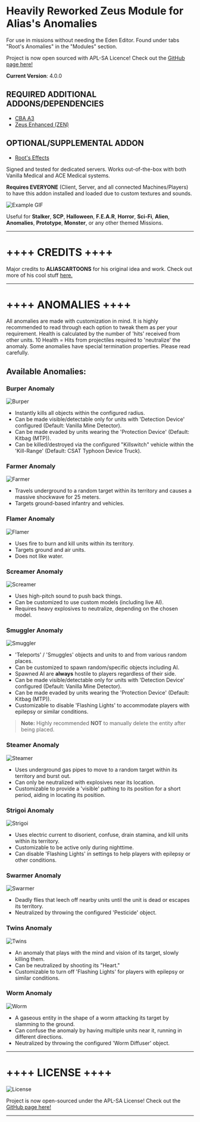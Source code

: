 # Heavily Reworked Zeus Module for Alias's Anomalies

For use in missions without needing the Eden Editor. Found under tabs "Root's Anomalies" in the "Modules" section.

Project is now open sourced with APL-SA Licence! Check out the [GitHub page here!](https://github.com/A3-Root/Root_Anomalies)

**Current Version**: 4.0.0

## REQUIRED ADDITIONAL ADDONS/DEPENDENCIES
- [CBA A3](https://steamcommunity.com/workshop/filedetails/?id=450814997)
- [Zeus Enhanced (ZEN)](https://steamcommunity.com/sharedfiles/filedetails/?id=1779063631)

## OPTIONAL/SUPPLEMENTAL ADDON
- [Root's Effects](https://steamcommunity.com/sharedfiles/filedetails/?id=2797232351)

Signed and tested for dedicated servers. Works out-of-the-box with both Vanilla Medical and ACE Medical systems.

**Requires EVERYONE** (Client, Server, and all connected Machines/Players) to have this addon installed and loaded due to custom textures and sounds.

![Example GIF](https://i.imgur.com/EWy3dQc.gif)

Useful for **Stalker**, **SCP**, **Halloween**, **F.E.A.R**, **Horror**, **Sci-Fi**, **Alien**, **Anomalies**, **Prototype**, **Monster**, or any other themed Missions.

---

# ++++ CREDITS ++++

Major credits to **ALIASCARTOONS** for his original idea and work. Check out more of his cool stuff [here.](https://steamcommunity.com/id/aliascartoons/myworkshopfiles/)

---

# ++++ ANOMALIES ++++

All anomalies are made with customization in mind. It is highly recommended to read through each option to tweak them as per your requirement. Health is calculated by the number of 'hits' received from other units. 10 Health = Hits from projectiles required to 'neutralize' the anomaly. Some anomalies have special termination properties. Please read carefully.

## Available Anomalies:

### **Burper Anomaly**
![Burper](http://i.imgur.com/0yeQOIv.gif)
- Instantly kills all objects within the configured radius.
- Can be made visible/detectable only for units with 'Detection Device' configured (Default: Vanilla Mine Detector).
- Can be made evaded by units wearing the 'Protection Device' (Default: Kitbag (MTP)).
- Can be killed/destroyed via the configured "Killswitch" vehicle within the 'Kill-Range' (Default: CSAT Typhoon Device Truck).

### **Farmer Anomaly**
![Farmer](https://i.imgur.com/GTpolsth.gif)
- Travels underground to a random target within its territory and causes a massive shockwave for 25 meters.
- Targets ground-based infantry and vehicles.

### **Flamer Anomaly**
![Flamer](http://i.imgur.com/xQlsU22.gif)
- Uses fire to burn and kill units within its territory. 
- Targets ground and air units.
- Does not like water.

### **Screamer Anomaly**
![Screamer](http://i.imgur.com/9ZU3G9t.gif)
- Uses high-pitch sound to push back things.
- Can be customized to use custom models (including live AI).
- Requires heavy explosives to neutralize, depending on the chosen model.

### **Smuggler Anomaly**
![Smuggler](http://i.imgur.com/JGYihwh.gif)
- 'Teleports' / 'Smuggles' objects and units to and from various random places.
- Can be customized to spawn random/specific objects including AI.
- Spawned AI are **always** hostile to players regardless of their side.
- Can be made visible/detectable only for units with 'Detection Device' configured (Default: Vanilla Mine Detector).
- Can be made evaded by units wearing the 'Protection Device' (Default: Kitbag (MTP)).
- Customizable to disable 'Flashing Lights' to accommodate players with epilepsy or similar conditions.
> **Note:** Highly recommended **NOT** to manually delete the entity after being placed.

### **Steamer Anomaly**
![Steamer](http://i.imgur.com/FN9yRUy.gif)
- Uses underground gas pipes to move to a random target within its territory and burst out.
- Can only be neutralized with explosives near its location.
- Customizable to provide a 'visible' pathing to its position for a short period, aiding in locating its position.

### **Strigoi Anomaly**
![Strigoi](http://i.imgur.com/t3D4g6A.gif)
- Uses electric current to disorient, confuse, drain stamina, and kill units within its territory.
- Customizable to be active only during nighttime.
- Can disable 'Flashing Lights' in settings to help players with epilepsy or other conditions.

### **Swarmer Anomaly**
![Swarmer](http://i.imgur.com/VIYrFKS.gif)
- Deadly flies that leech off nearby units until the unit is dead or escapes its territory.
- Neutralized by throwing the configured 'Pesticide' object.

### **Twins Anomaly**
![Twins](http://i.imgur.com/EbXKTPc.gif)
- An anomaly that plays with the mind and vision of its target, slowly killing them.
- Can be neutralized by shooting its "Heart."
- Customizable to turn off 'Flashing Lights' for players with epilepsy or similar conditions.

### **Worm Anomaly**
![Worm](http://i.imgur.com/ILe4Buj.gif)
- A gaseous entity in the shape of a worm attacking its target by slamming to the ground.
- Can confuse the anomaly by having multiple units near it, running in different directions.
- Neutralized by throwing the configured 'Worm Diffuser' object.

---

# ++++ LICENSE ++++

![License](https://i.imgur.com/jUUdDUu.png)

Project is now open-sourced under the APL-SA License! Check out the [GitHub page here!](https://github.com/A3-Root/Root_Anomalies)

---
